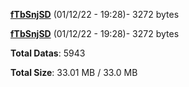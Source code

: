 [**fTbSnjSD**](/data/fTbSnjSD.txt) (01/12/22 - 19:28)- 3272 bytes

[**fTbSnjSD**](/data/fTbSnjSD.txt) (01/12/22 - 19:28)- 3272 bytes

**Total Datas**: 5943

**Total Size**: 33.01 MB / 33.0 MB